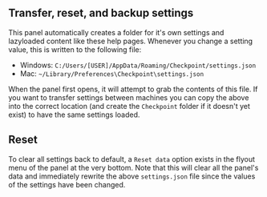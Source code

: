 ## Transfer, reset, and backup settings

This panel automatically creates a folder for it's own settings and lazyloaded content like these help pages. Whenever you change a setting value, this is written to the following file:

- Windows: `C:/Users/[USER]/AppData/Roaming/Checkpoint/settings.json`
- Mac: `~/Library/Preferences\Checkpoint\settings.json`

When the panel first opens, it will attempt to grab the contents of this file. If you want to transfer settings between machines you can copy the above into the correct location (and create the `Checkpoint` folder if it doesn't yet exist) to have the same settings loaded.

## Reset

To clear all settings back to default, a `Reset data` option exists in the flyout menu of the panel at the very bottom. Note that this will clear all the panel's data and immediately rewrite the above `settings.json` file since the values of the settings have been changed.
